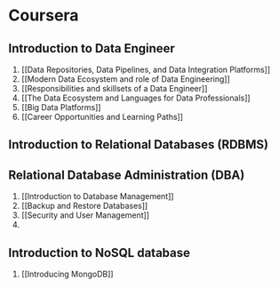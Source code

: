 # Coursera
## Introduction to Data Engineer
1. [[Data Repositories, Data Pipelines, and Data Integration Platforms]]
2. [[Modern Data Ecosystem and role of Data Engineering]]
3. [[Responsibilities and skillsets of a Data Engineer]]
4. [[The Data Ecosystem and Languages for Data Professionals]]
5. [[Big Data Platforms]]
6. [[Career Opportunities and Learning Paths]]
## Introduction to Relational Databases (RDBMS)


## Relational Database Administration (DBA)
1. [[Introduction to Database Management]]
2. [[Backup and Restore Databases]]
3. [[Security and User Management]]
4. 
## Introduction to NoSQL database
1. [[Introducing MongoDB]]
